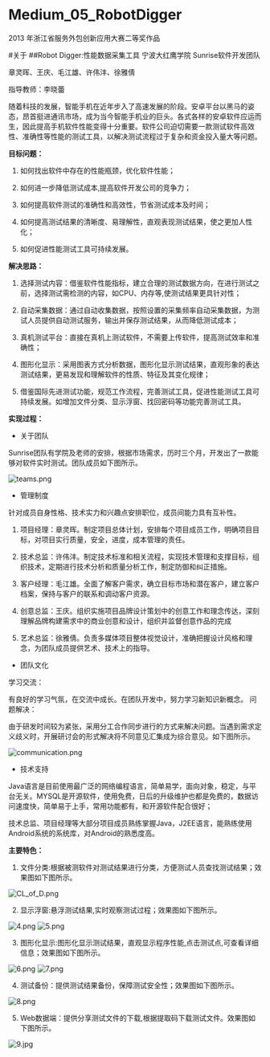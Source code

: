 # Medium_05_RobotDigger
2013 年浙江省服务外包创新应用大赛二等奖作品

#关于
##Robot Digger:性能数据采集工具
宁波大红鹰学院       Sunrise软件开发团队

章灵晖、王庆、毛江雄、许伟沣、徐雅倩

指导教师：李晓蕾

随着科技的发展，智能手机在近年步入了高速发展的阶段。安卓平台以黑马的姿态，昂首挺进通讯市场，成为当今智能手机业的巨头。各式各样的安卓软件应运而生，因此提高手机软件性能变得十分重要。软件公司迫切需要一款测试软件高效性、准确性等性能的测试工具，以解决测试流程过于复杂和资金投入量大等问题。

**目标问题：**

1) 如何找出软件中存在的性能瓶颈，优化软件性能；

2) 如何进一步降低测试成本,提高软件开发公司的竞争力；

3) 如何提高软件测试的准确性和高效性，节省测试成本及时间；

4) 如何提高测试结果的清晰度、易理解性，直观表现测试结果，使之更加人性化；

5) 如何促进性能测试工具可持续发展。

**解决思路：**

1) 选择测试内容：借鉴软件性能指标，建立合理的测试数据方向，在进行测试之前，选择测试需检测的内容，如CPU、内存等,使测试结果更具针对性；

2) 自动采集数据：通过自动收集数据，按照设置的采集频率自动采集数据，为测试人员提供自动测试服务，输出并保存测试结果，从而降低测试成本；

3) 真机测试平台：直接在真机上测试软件，不需要上传软件，提高测试效率和准确性；

4) 图形化显示：采用图表方式分析数据，图形化显示测试结果，直观形象的表达测试结果，更易发现和理解软件的性质、特征及其变化规律；

5) 借鉴国际先进测试功能，规范工作流程，完善测试工具，促进性能测试工具可持续发展。如增加文件分类、显示浮窗、找回密码等功能完善测试工具。

**实现过程：**

* 关于团队

Sunrise团队有学院及老师的安排，根据市场需求，历时三个月，开发出了一款能够对软件实时测试。团队成员如下图所示。

![teams.png](./images/1.png)

* 管理制度

针对成员自身性格、技术实力和兴趣点安排职位，成员间能力具有互补性。

1) 项目经理：章灵晖。制定项目总体计划，安排每个项目成员工作，明确项目目标，对项目实行质量，安全，进度，成本管理的责任。

2) 技术总监：许伟沣。制定技术标准和相关流程，实现技术管理和支撑目标，组织技术，定期进行技术分析和质量分析工作，制定防御和纠正措施。

3) 客户经理：毛江雄。全面了解客户需求，确立目标市场和潜在客户，建立客户档案，保持与客户的联系和调动客户资源。

4) 创意总监：王庆。组织实施项目品牌设计策划中的创意工作和理念传达，深刻理解品牌构建需求中的商业创意和设计，组织并监督创意作品的完成

5) 艺术总监：徐雅倩。负责多媒体项目整体视觉设计，准确把握设计风格和理念，为团队成员提供艺术、技术上的指导。

* 团队文化

学习交流：

有良好的学习气氛，在交流中成长。在团队开发中，努力学习新知识新概念。
问题解决：

由于研发时间较为紧张，采用分工合作同步进行的方式来解决问题。当遇到需求定义歧义时，开展研讨会的形式解决将不同意见汇集成为综合意见。如下图所示。

![communication.png](./images/2.png)

* 技术支持

Java语言是目前使用最广泛的网络编程语言，简单易学，面向对象，稳定，与平台无关。MYSQL是开源软件，使用免费，日后的升级维护也都是免费的，数据访问速度快，简单易于上手，常用功能都有，和开源软件配合很好；

技术总监、项目经理等大部分项目成员熟练掌握Java，J2EE语言，能熟练使用Android系统的系统库，对Android的熟悉度高。

**主要特色：**

1) 文件分类:根据被测软件对测试结果进行分类，方便测试人员查找测试结果；效果图如下图所示。

![CL_of_D.png](./images/3.png)

2) 显示浮窗:悬浮测试结果,实时观察测试过程；效果图如下图所示。

![4.png](./images/4.png)
![5.png](./images/5.png)

3) 图形化显示:图形化显示测试结果，直观显示程序性能,点击测试点,可查看详细信息；效果图如下图所示。

![6.png](./images/6.png)
![7.png](./images/7.png)

4) 测试备份：提供测试结果备份，保障测试安全性；效果图如下图所示。

![8.png](./images/8.png)

5) Web数据端：提供分享测试文件的下载,根据提取码下载测试文件。效果图如下图所示。

![9.jpg](./images/9.jpg)

